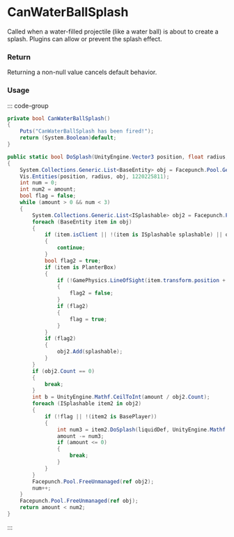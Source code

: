 # CanWaterBallSplash
<Badge type="info" text="Entity"/><Badge type="danger" text="Carbon Compatible"/><Badge type="warning" text="Oxide Compatible"/>
Called when a water-filled projectile (like a water ball) is about to create a splash. Plugins can allow or prevent the splash effect.

### Return
Returning a non-null value cancels default behavior.

### Usage
::: code-group
```csharp [Example]
private bool CanWaterBallSplash()
{
	Puts("CanWaterBallSplash has been fired!");
	return (System.Boolean)default;
}
```
```csharp [Source — Assembly-CSharp @ WaterBall]
public static bool DoSplash(UnityEngine.Vector3 position, float radius, ItemDefinition liquidDef, int amount)
{
	System.Collections.Generic.List<BaseEntity> obj = Facepunch.Pool.Get<System.Collections.Generic.List<BaseEntity>>();
	Vis.Entities(position, radius, obj, 1220225811);
	int num = 0;
	int num2 = amount;
	bool flag = false;
	while (amount > 0 && num < 3)
	{
		System.Collections.Generic.List<ISplashable> obj2 = Facepunch.Pool.Get<System.Collections.Generic.List<ISplashable>>();
		foreach (BaseEntity item in obj)
		{
			if (item.isClient || !(item is ISplashable splashable) || obj2.Contains(splashable) || !splashable.WantsSplash(liquidDef, amount))
			{
				continue;
			}
			bool flag2 = true;
			if (item is PlanterBox)
			{
				if (!GamePhysics.LineOfSight(item.transform.position + new UnityEngine.Vector3(0f, 1f, 0f), position, 2097152))
				{
					flag2 = false;
				}
				if (flag2)
				{
					flag = true;
				}
			}
			if (flag2)
			{
				obj2.Add(splashable);
			}
		}
		if (obj2.Count == 0)
		{
			break;
		}
		int b = UnityEngine.Mathf.CeilToInt(amount / obj2.Count);
		foreach (ISplashable item2 in obj2)
		{
			if (!flag || !(item2 is BasePlayer))
			{
				int num3 = item2.DoSplash(liquidDef, UnityEngine.Mathf.Min(amount, b));
				amount -= num3;
				if (amount <= 0)
				{
					break;
				}
			}
		}
		Facepunch.Pool.FreeUnmanaged(ref obj2);
		num++;
	}
	Facepunch.Pool.FreeUnmanaged(ref obj);
	return amount < num2;
}

```
:::
